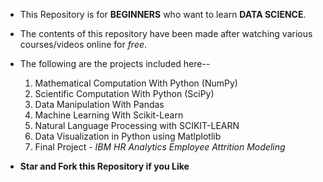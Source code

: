 + This Repository is for **BEGINNERS** who want to learn **DATA SCIENCE**.
+ The contents of this repository have been made after watching various courses/videos online for *free*.

+ The following are the projects included here--
    1. Mathematical Computation With Python (NumPy)
    2. Scientific Computation With Python (SciPy)
    3. Data Manipulation With Pandas
    4. Machine Learning With Scikit-Learn
    5. Natural Language Processing with SCIKIT-LEARN
    6. Data Visualization in Python using Matlplotlib
    7. Final Project - *IBM HR Analytics Employee Attrition Modeling*

+ **Star and Fork this Repository if you Like**

    
